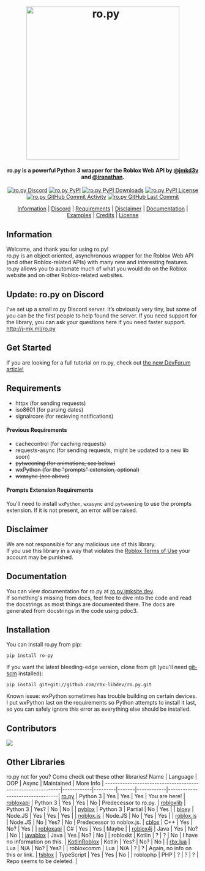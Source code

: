 <h1 align="center">
    <img src="https://raw.githubusercontent.com/rbx-libdev/ro.py/main/resources/header.png" alt="ro.py" width="400" />
    <br>
</h1>
<h4 align="center">ro.py is a powerful Python 3 wrapper for the Roblox Web API by <a href="https://github.com/jmkd3v">@jmkd3v</a> and <a href="https://github.com/iranathan">@iranathan</a>.</h4>

<p align="center">
    <a href="https://j-mk.ml/ro.py"><img src="https://img.shields.io/discord/761603917490159676?style=flat-square&logo=discord" alt="ro.py Discord"/></a>
    <a href="https://pypi.org/project/ro-py/"><img src="https://img.shields.io/pypi/v/ro-py?style=flat-square" alt="ro.py PyPI"/></a>
    <a href="https://pypi.org/project/ro-py/"><img src="https://img.shields.io/pypi/dm/ro-py?style=flat-square" alt="ro.py PyPI Downloads"/></a>
    <a href="https://pypi.org/project/ro-py/"><img src="https://img.shields.io/pypi/l/ro-py?style=flat-square" alt="ro.py PyPI License"/></a>
    <a href="https://github.com/rbx-libdev/ro.py"><img src="https://img.shields.io/github/commit-activity/w/rbx-libdev/ro.py?style=flat-square" alt="ro.py GitHub Commit Activity"/></a>
    <a href="https://github.com/rbx-libdev/ro.py"><img src="https://img.shields.io/github/last-commit/rbx-libdev/ro.py?style=flat-square" alt="ro.py GitHub Last Commit"/></a>
</p>

<p align="center">
    <a href="#information">Information</a> |
    <a href="http://j-mk.ml/ro.py">Discord</a> |
    <a href="#requirements">Requirements</a> |
    <a href="#disclaimer">Disclaimer</a> |
    <a href="#documentation">Documentation</a> |
    <a href="https://github.com/rbx-libdev/ro.py/tree/main/examples">Examples</a> |
    <a href="#credits">Credits</a> |
    <a href="https://github.com/rbx-libdev/ro.py/blob/main/LICENSE">License</a>
</p>

## Information
Welcome, and thank you for using ro.py!  
ro.py is an object oriented, asynchronous wrapper for the Roblox Web API (and other Roblox-related APIs) with many new and interesting features.  
ro.py allows you to automate much of what you would do on the Roblox website and on other Roblox-related websites.

## Update: ro.py on Discord
I’ve set up a small ro.py Discord server. It’s obviously very tiny, but some of you can be the first people to help found the server. If you need support for the library, you can ask your questions here if you need faster support. http://j-mk.ml/ro.py

## Get Started
If you are looking for a full tutorial on ro.py, check out [the new DevForum article!](https://devforum.roblox.com/t/use-python-to-interact-with-the-roblox-api-with-ro-py/1006465)

## Requirements
- httpx (for sending requests)
- iso8601 (for parsing dates)
- signalrcore (for recieving notifications)

#### Previous Requirements
- cachecontrol (for caching requests)
- requests-async (for sending requests, might be updated to a new lib soon)
- ~~pytweening (for animations, see below)~~
- ~~wxPython (for the "prompts" extension, optional)~~
- ~~wxasync (see above)~~

#### Prompts Extension Requirements
You'll need to install `wxPython`, `wxasync` and `pytweening` to use the prompts extension. If it is not present, an error will be raised. 

## Disclaimer
We are not responsible for any malicious use of this library.  
If you use this library in a way that violates the [Roblox Terms of Use](https://en.help.roblox.com/hc/en-us/articles/115004647846-Roblox-Terms-of-Use) your account may be punished.

## Documentation
You can view documentation for ro.py at [ro.py.jmksite.dev](https://ro.py.jmksite.dev/).  
If something's missing from docs, feel free to dive into the code and read the docstrings as most things are documented there.
The docs are generated from docstrings in the code using pdoc3.

## Installation
You can install ro.py from pip:
```
pip install ro-py
```
If you want the latest bleeding-edge version, clone from git (you'll need [git-scm](https://git-scm.com/downloads) installed):
```
pip install git+git://github.com/rbx-libdev/ro.py.git
```
Known issue: wxPython sometimes has trouble building on certain devices. I put wxPython last on the requirements so Python attempts to install it last, so you can safely ignore this error as everything else should be installed.

## Contributors
<a href="https://github.com/rbx-libdev/ro.py/graphs/contributors">
  <img src="https://contrib.rocks/image?repo=rbx-libdev/ro.py" />
</a>


## Other Libraries
ro.py not for you? Come check out these other libraries!
Name                                                        | Language   | OOP     | Async | Maintained | More Info                       |
------------------------------------------------------------|------------|---------|-------|------------|---------------------------------|
[ro.py](https://github.com/rbx-libdev/ro.py)                | Python 3   | Yes     | Yes   | Yes        | You are here!                   |
[robloxapi](https://github.com/iranathan/robloxapi)         | Python 3   | Yes     | Yes   | No         | Predecessor to ro.py.           |
[robloxlib](https://github.com/NoahCristino/robloxlib)      | Python 3   | Yes?    | No    | No         |                                 |
[pyblox](https://github.com/RbxAPI/Pyblox)                  | Python 3   | Partial | No    | Yes        |                                 |
[bloxy](https://github.com/Visualizememe/bloxy)             | Node.JS    | Yes     | Yes   | Yes        |                                 |
[noblox.js](https://github.com/suufi/noblox.js)             | Node.JS    | No      | Yes   | Yes        |                                 |
[roblox.js](https://github.com/sentanos/roblox-js)          | Node.JS    | No      | Yes?  | No         | Predecessor to noblox.js.       |
[cblox](https://github.com/Meqolo/cblox)                    | C++        | Yes     | No?   | Yes        |                                 |
[robloxapi](https://github.com/gamenew09/RobloxAPI)         | C#         | Yes     | Yes   | Maybe      |                                 |
[roblox4j](https://github.com/PizzaCrust/Roblox4j)          | Java       | Yes     | No?   | No         |                                 |
[javablox](https://github.com/RbxAPI/Javablox)              | Java       | Yes     | No?   | No         |                                 | 
robloxkt                                                    | Kotlin     | ?       | ?     | No         | I have no information on this.  |
[KotlinRoblox](https://github.com/PizzaCrust/KotlinRoblox)  | Kotlin     | Yes?    | No?   | No         |                                 |
[rbx.lua](https://github.com/iiToxicity/rbx.lua)            | Lua        | N/A     | No?   | Yes?       |                                 |
robloxcomm                                                  | Lua        | N/A     | ?     | ?          | Again, no info on this or link. |
[tsblox](https://github.com/Dionysusnu/TSBlox)              | TypeScript | Yes     | Yes   | No         |                                 | 
roblophp                                                    | PHP        | ?       | ?     | ?          | Repo seems to be deleted.       |
